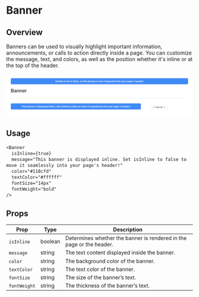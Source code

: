 # Banner

## Overview

Banners can be used to visually highlight important information, announcements, or calls to action directly inside a page. You can customize the message, text, and colors, as well as the position whether it's inline or at the top of the header.

<img src="banner.png" width="800" />

## Usage

```mdx
<Banner
  isInline={true}
  message="This banner is displayed inline. Set isInline to false to move it seamlessly into your page's header!"
  color="#118cfd"
  textColor="#ffffff"
  fontSize="14px"
  fontWeight="bold"
/>
```

## Props

| Prop         | Type    | Description                                                          |
| ------------ | ------- | -------------------------------------------------------------------- |
| `isInline`   | boolean | Determines whether the banner is rendered in the page or the header. |
| `message`    | string  | The text content displayed inside the banner.                        |
| `color`      | string  | The background color of the banner.                                  |
| `textColor`  | string  | The text color of the banner.                                        |
| `fontSize`   | string  | The size of the banner’s text.                                       |
| `fontWeight` | string  | The thickness of the banner’s text.                                  |
